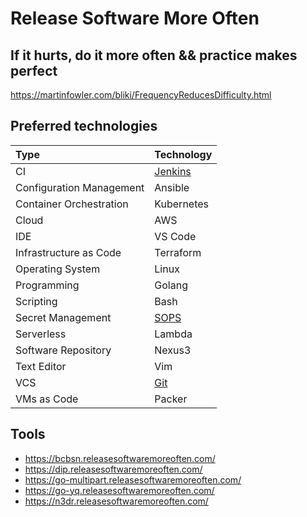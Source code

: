 # Release Software More Often

## If it hurts, do it more often && practice makes perfect

<https://martinfowler.com/bliki/FrequencyReducesDifficulty.html>

## Preferred technologies

| Type                     | Technology           |
|:-------------------------|:---------------------|
| CI                       | [Jenkins](jenkins.md)|
| Configuration Management | Ansible              |
| Container Orchestration  | Kubernetes           |
| Cloud                    | AWS                  |
| IDE                      | VS Code              |
| Infrastructure as Code   | Terraform            |
| Operating System         | Linux                |
| Programming              | Golang               |
| Scripting                | Bash                 |
| Secret Management        | [SOPS](sops.md)      |
| Serverless               | Lambda               |
| Software Repository      | Nexus3               |
| Text Editor              | Vim                  |
| VCS                      | [Git](git.md)        |
| VMs as Code              | Packer               |

## Tools

* <https://bcbsn.releasesoftwaremoreoften.com/>
* <https://dip.releasesoftwaremoreoften.com/>
* <https://go-multipart.releasesoftwaremoreoften.com/>
* <https://go-yq.releasesoftwaremoreoften.com/>
* <https://n3dr.releasesoftwaremoreoften.com/>
